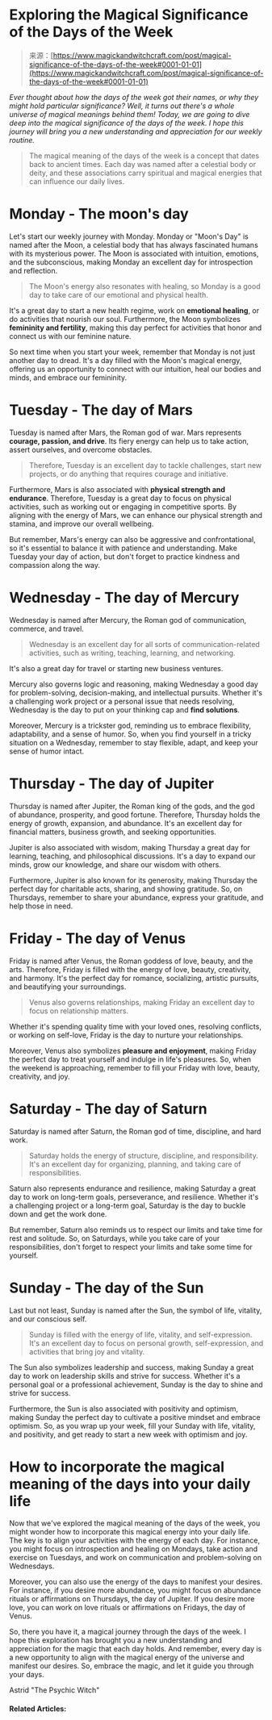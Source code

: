 <!--yml
category: 未分类
date: 2024-06-12 18:32:36
-->

# Exploring the Magical Significance of the Days of the Week

> 来源：[https://www.magickandwitchcraft.com/post/magical-significance-of-the-days-of-the-week#0001-01-01](https://www.magickandwitchcraft.com/post/magical-significance-of-the-days-of-the-week#0001-01-01)

*Ever thought about how the days of the week got their names, or why they might hold particular significance? Well, it turns out there's a whole universe of magical meanings behind them! Today, we are going to dive deep into the magical significance of the days of the week. I hope this journey will bring you a new understanding and appreciation for our weekly routine.*

> The magical meaning of the days of the week is a concept that dates back to ancient times. Each day was named after a celestial body or deity, and these associations carry spiritual and magical energies that can influence our daily lives.

# Monday - The moon's day

Let's start our weekly journey with Monday. Monday or "Moon's Day" is named after the Moon, a celestial body that has always fascinated humans with its mysterious power. The Moon is associated with intuition, emotions, and the subconscious, making Monday an excellent day for introspection and reflection.

> The Moon's energy also resonates with healing, so Monday is a good day to take care of our emotional and physical health.

It's a great day to start a new health regime, work on **emotional healing**, or do activities that nourish our soul. Furthermore, the Moon symbolizes **femininity and fertility**, making this day perfect for activities that honor and connect us with our feminine nature.

So next time when you start your week, remember that Monday is not just another day to dread. It's a day filled with the Moon's magical energy, offering us an opportunity to connect with our intuition, heal our bodies and minds, and embrace our femininity.

# Tuesday - The day of Mars

Tuesday is named after Mars, the Roman god of war. Mars represents **courage, passion, and drive**. Its fiery energy can help us to take action, assert ourselves, and overcome obstacles.

> Therefore, Tuesday is an excellent day to tackle challenges, start new projects, or do anything that requires courage and initiative.

Furthermore, Mars is also associated with **physical strength and endurance**. Therefore, Tuesday is a great day to focus on physical activities, such as working out or engaging in competitive sports. By aligning with the energy of Mars, we can enhance our physical strength and stamina, and improve our overall wellbeing.

But remember, Mars's energy can also be aggressive and confrontational, so it's essential to balance it with patience and understanding. Make Tuesday your day of action, but don't forget to practice kindness and compassion along the way.

# Wednesday - The day of Mercury

Wednesday is named after Mercury, the Roman god of communication, commerce, and travel.

> Wednesday is an excellent day for all sorts of communication-related activities, such as writing, teaching, learning, and networking.

It's also a great day for travel or starting new business ventures.

Mercury also governs logic and reasoning, making Wednesday a good day for problem-solving, decision-making, and intellectual pursuits. Whether it's a challenging work project or a personal issue that needs resolving, Wednesday is the day to put on your thinking cap and **find solutions**.

Moreover, Mercury is a trickster god, reminding us to embrace flexibility, adaptability, and a sense of humor. So, when you find yourself in a tricky situation on a Wednesday, remember to stay flexible, adapt, and keep your sense of humor intact.

# Thursday - The day of Jupiter

Thursday is named after Jupiter, the Roman king of the gods, and the god of abundance, prosperity, and good fortune. Therefore, Thursday holds the energy of growth, expansion, and abundance. It's an excellent day for financial matters, business growth, and seeking opportunities.

Jupiter is also associated with wisdom, making Thursday a great day for learning, teaching, and philosophical discussions. It's a day to expand our minds, grow our knowledge, and share our wisdom with others.

Furthermore, Jupiter is also known for its generosity, making Thursday the perfect day for charitable acts, sharing, and showing gratitude. So, on Thursdays, remember to share your abundance, express your gratitude, and help those in need.

# Friday - The day of Venus

Friday is named after Venus, the Roman goddess of love, beauty, and the arts. Therefore, Friday is filled with the energy of love, beauty, creativity, and harmony. It's the perfect day for romance, socializing, artistic pursuits, and beautifying your surroundings.

> Venus also governs relationships, making Friday an excellent day to focus on relationship matters.

Whether it's spending quality time with your loved ones, resolving conflicts, or working on self-love, Friday is the day to nurture your relationships.

Moreover, Venus also symbolizes **pleasure and enjoyment**, making Friday the perfect day to treat yourself and indulge in life's pleasures. So, when the weekend is approaching, remember to fill your Friday with love, beauty, creativity, and joy.

# Saturday - The day of Saturn

Saturday is named after Saturn, the Roman god of time, discipline, and hard work.

> Saturday holds the energy of structure, discipline, and responsibility. It's an excellent day for organizing, planning, and taking care of responsibilities.

Saturn also represents endurance and resilience, making Saturday a great day to work on long-term goals, perseverance, and resilience. Whether it's a challenging project or a long-term goal, Saturday is the day to buckle down and get the work done.

But remember, Saturn also reminds us to respect our limits and take time for rest and solitude. So, on Saturdays, while you take care of your responsibilities, don't forget to respect your limits and take some time for yourself.

# Sunday - The day of the Sun

Last but not least, Sunday is named after the Sun, the symbol of life, vitality, and our conscious self.

> Sunday is filled with the energy of life, vitality, and self-expression. It's an excellent day to focus on personal growth, self-expression, and activities that bring joy and vitality.

The Sun also symbolizes leadership and success, making Sunday a great day to work on leadership skills and strive for success. Whether it's a personal goal or a professional achievement, Sunday is the day to shine and strive for success.

Furthermore, the Sun is also associated with positivity and optimism, making Sunday the perfect day to cultivate a positive mindset and embrace optimism. So, as you wrap up your week, fill your Sunday with life, vitality, and positivity, and get ready to start a new week with optimism and joy.

# How to incorporate the magical meaning of the days into your daily life

Now that we've explored the magical meaning of the days of the week, you might wonder how to incorporate this magical energy into your daily life. The key is to align your activities with the energy of each day. For instance, you might focus on introspection and healing on Mondays, take action and exercise on Tuesdays, and work on communication and problem-solving on Wednesdays.

Moreover, you can also use the energy of the days to manifest your desires. For instance, if you desire more abundance, you might focus on abundance rituals or affirmations on Thursdays, the day of Jupiter. If you desire more love, you can work on love rituals or affirmations on Fridays, the day of Venus.

So, there you have it, a magical journey through the days of the week. I hope this exploration has brought you a new understanding and appreciation for the magic that each day holds. And remember, every day is a new opportunity to align with the magical energy of the universe and manifest our desires. So, embrace the magic, and let it guide you through your days.

Astrid "The Psychic Witch"

#### Related Articles: